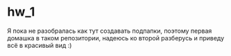 # hw_1

Я пока не разобралась как тут создавать подпапки, поэтому первая домашка в таком репозитории, надеюсь ко второй разберусь и приведу всё в красивый вид :)
